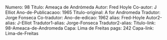 Numero: 98
Titulo: Ameaça de Andrómeda
Autor: Fred Hoyle
Co-autor: J Elliot
Ano-de-Publicacaoo: 1965
Titulo-original: A for Andromeda
Tradutor: Jorge Fonseca
Co-tradutor: 
Ano-de-edicao: 1962
alias: Fred-Hoyle
Autor2-alias: J-Elliot
Tradutor1-alias: Jorge-Fonseca
Tradutor2-alias: 
Titulo-link: 98-Ameaca-de-Andromeda
Capa: Lima de Freitas
pags: 242
Capa-link: Lima-de-Freitas